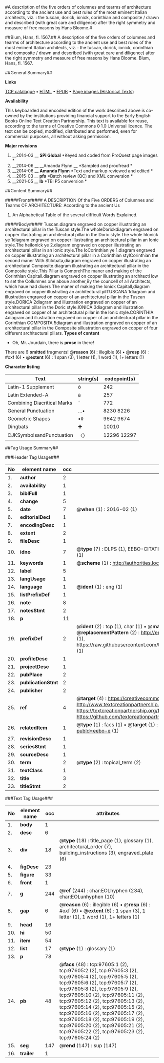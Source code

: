#A description of the five orders of columnes and tearms of architecture according to the ancient use and best rules of the most eminent Italian architects, viz. : the tuscan, dorick, ionick, corinthian and composite / drawn and described (with great care and diligence) after the right symmetry and measure of free masons by Hans Bloome.#

##Blum, Hans, fl. 1567.##
A description of the five orders of columnes and tearms of architecture according to the ancient use and best rules of the most eminent Italian architects, viz. : the tuscan, dorick, ionick, corinthian and composite / drawn and described (with great care and diligence) after the right symmetry and measure of free masons by Hans Bloome.
Blum, Hans, fl. 1567.

##General Summary##

**Links**

[TCP catalogue](http://www.ota.ox.ac.uk/tcp/)  • 
[HTML](http://tei.it.ox.ac.uk/tcp/Texts-HTML/free/A28/A28428.html)  • 
[EPUB](http://tei.it.ox.ac.uk/tcp/Texts-EPUB/free/A28/A28428.epub) • 
[Page images (Historical Texts)](https://historicaltexts.jisc.ac.uk/eebo-13109537e)

**Availability**

This keyboarded and encoded edition of the work described above is co-owned by the
    institutions providing financial support to the Early English Books Online Text Creation
    Partnership. This text is available for reuse, according to the terms of  Creative Commons 0 1.0 Universal
    licence. The text can be copied, modified, distributed and performed, even for commercial
    purposes, all without asking permission.

**Major revisions**

1. __2014-03 __ __SPi Global__ *Keyed and coded from ProQuest page images *
1. __2014-06 __ __Amanda Flynn __ *Sampled and proofread *
1. __2014-06 __ __Amanda Flynn__ *Text and markup reviewed and edited *
1. __2015-03 __ __pfs__ *Batch review (QC) and XML conversion *
1. __2021-05 __ __lb__ *TEI P5 conversion *

##Content Summary##

#####Front#####
A DESCRIPTION Of the Five ORDERS of Columnes and Tearms OF ARCHITECTURE: According to the ancient Us
1. An Alphabetical Table of the several difficult Words Explained.

#####Body#####
Tuscan.diagram engraved on copper illustrating an architectural pillar in the Tuscan style.The wholeDorickdiagram engraved on copper illustrating an architectural pillar in the Doric style.The whole hIonick ye 1diagram engraved on copper illustrating an architectural pillar in an Ionic style.The heiIonick ye 2.diagram engraved on copper illustrating an architectural pillar in an Ionic style.The IoCorinthian ye 1.diagram engraved on copper illustrating an architectural pillar in a Corinthian stylCorinthian the second māner With Stilobata,diagram engraved on copper illustrating an architectural Composite.diagram illustrating an architectural pillar in the Composite style.This Pillar is ComprehThe maner and making of the Corinthian Capitall.diagram engraved on copper illustrating an architectHow to set the Collumnes one aboue another,By the councell of all Architects, which haue had diuers The maner of making the Ionick Capitall,diagram engraved on copper illustrating an architectural pilTUSCANA 1diagram and illustration engraved on copper of an architectural pillar in the Tuscan style.DORICA 2diagram and illustration engraved on copper of an architectural pillar in the Doric style.IONICA 3diagram and illustration engraved on copper of an architectural pillar in the Ionic style.CORINTHIA 4diagram and illustration engraved on copper of an architectural pillar in the Corinthian COMPOSITA 5diagram and illustration engraved on copper of an architectural pillar in the Composite sillustration engraved on copper of four different architectural pillars.
**Types of content**

  * Oh, Mr. Jourdain, there is **prose** in there!

There are 6 **omitted** fragments! 
 @__reason__ (6) : illegible (6)  •  @__resp__ (6) : #oxf (6)  •  @__extent__ (6) : 1 span (3), 1 letter (1), 1 word (1), 1+ letters (1)

**Character listing**


|Text|string(s)|codepoint(s)|
|---|---|---|
|Latin-1 Supplement|ò|242|
|Latin Extended-A|ā|257|
|Combining             Diacritical Marks|̄|772|
|General Punctuation|…•|8230 8226|
|Geometric Shapes|▪◊|9642 9674|
|Dingbats|✚|10010|
|CJKSymbolsandPunctuation|〈〉|12296 12297|

##Tag Usage Summary##

###Header Tag Usage###

|No|element name|occ|attributes|
|---|---|---|---|
|1.|__author__|2||
|2.|__availability__|1||
|3.|__biblFull__|1||
|4.|__change__|5||
|5.|__date__|7| @__when__ (1) : 2016-02 (1)|
|6.|__editorialDecl__|1||
|7.|__encodingDesc__|1||
|8.|__extent__|2||
|9.|__fileDesc__|1||
|10.|__idno__|7| @__type__ (7) : DLPS (1), EEBO-CITATION (1), VID (1), EEBO-PROQUEST (1), STC (2), OCLC (1)|
|11.|__keywords__|1| @__scheme__ (1) : http://authorities.loc.gov/ (1)|
|12.|__label__|5||
|13.|__langUsage__|1||
|14.|__language__|1| @__ident__ (1) : eng (1)|
|15.|__listPrefixDef__|1||
|16.|__note__|8||
|17.|__notesStmt__|2||
|18.|__p__|11||
|19.|__prefixDef__|2| @__ident__ (2) : tcp (1), char (1)  •  @__matchPattern__ (2) : ([0-9\-]+):([0-9IVX]+) (1), (.+) (1)  •  @__replacementPattern__ (2) : http://eebo.chadwyck.com/downloadtiff?vid=$1&page=$2 (1), https://raw.githubusercontent.com/textcreationpartnership/Texts/master/tcpchars.xml#$1 (1)|
|20.|__profileDesc__|1||
|21.|__projectDesc__|1||
|22.|__pubPlace__|2||
|23.|__publicationStmt__|2||
|24.|__publisher__|2||
|25.|__ref__|4| @__target__ (4) : https://creativecommons.org/publicdomain/zero/1.0/ (1), http://www.textcreationpartnership.org/docs/. (1), https://textcreationpartnership.org/faq/#faq05 (1), https://github.com/textcreationpartnership (1)|
|26.|__relatedItem__|1| @__type__ (1) : facs (1)  •  @__target__ (1) : https://data.historicaltexts.jisc.ac.uk/view?pubId=eebo-e (1)|
|27.|__revisionDesc__|1||
|28.|__seriesStmt__|1||
|29.|__sourceDesc__|1||
|30.|__term__|2| @__type__ (2) : topical_term (2)|
|31.|__textClass__|1||
|32.|__title__|3||
|33.|__titleStmt__|2||


###Text Tag Usage###

|No|element name|occ|attributes|
|---|---|---|---|
|1.|__body__|1||
|2.|__desc__|6||
|3.|__div__|18| @__type__ (18) : title_page (1), glossary (1), architectural_order (7), building_instructions (3), engraved_plate (6)|
|4.|__figDesc__|23||
|5.|__figure__|33||
|6.|__front__|1||
|7.|__g__|244| @__ref__ (244) : char:EOLhyphen (234), char:EOLunhyphen (10)|
|8.|__gap__|6| @__reason__ (6) : illegible (6)  •  @__resp__ (6) : #oxf (6)  •  @__extent__ (6) : 1 span (3), 1 letter (1), 1 word (1), 1+ letters (1)|
|9.|__head__|16||
|10.|__hi__|50||
|11.|__item__|54||
|12.|__list__|17| @__type__ (1) : glossary (1)|
|13.|__p__|78||
|14.|__pb__|48| @__facs__ (48) : tcp:97605:1 (2), tcp:97605:2 (2), tcp:97605:3 (2), tcp:97605:4 (2), tcp:97605:5 (2), tcp:97605:6 (2), tcp:97605:7 (2), tcp:97605:8 (2), tcp:97605:9 (2), tcp:97605:10 (2), tcp:97605:11 (2), tcp:97605:12 (2), tcp:97605:13 (2), tcp:97605:14 (2), tcp:97605:15 (2), tcp:97605:16 (2), tcp:97605:17 (2), tcp:97605:18 (2), tcp:97605:19 (2), tcp:97605:20 (2), tcp:97605:21 (2), tcp:97605:22 (2), tcp:97605:23 (2), tcp:97605:24 (2)|
|15.|__seg__|147| @__rend__ (147) : sup (147)|
|16.|__trailer__|1||
